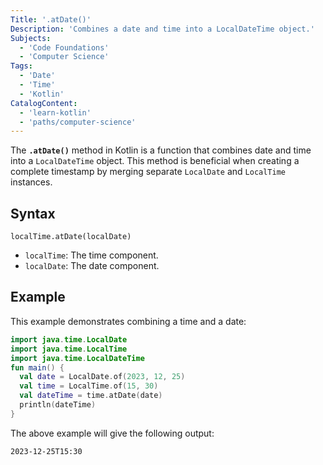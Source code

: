 ```yaml
---
Title: '.atDate()'
Description: 'Combines a date and time into a LocalDateTime object.'
Subjects:
  - 'Code Foundations'
  - 'Computer Science'
Tags:
  - 'Date'
  - 'Time'
  - 'Kotlin'
CatalogContent:
  - 'learn-kotlin'
  - 'paths/computer-science'
---
```


The **`.atDate()`** method in Kotlin is a function that combines date and time into a `LocalDateTime` object. This method is beneficial when creating a complete timestamp by merging separate `LocalDate` and `LocalTime` instances.

## Syntax

```pseudo
localTime.atDate(localDate)
```

- `localTime`: The time component.
- `localDate`: The date component.

## Example

This example demonstrates combining a time and a date:

```kotlin
import java.time.LocalDate
import java.time.LocalTime
import java.time.LocalDateTime
fun main() {
  val date = LocalDate.of(2023, 12, 25)
  val time = LocalTime.of(15, 30)
  val dateTime = time.atDate(date)
  println(dateTime)
}
```

The above example will give the following output:

```shell
2023-12-25T15:30
```
